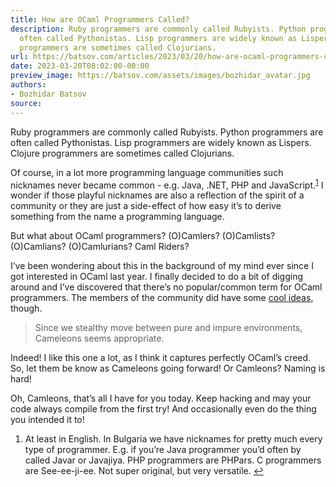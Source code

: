 ```yaml
---
title: How are OCaml Programmers Called?
description: Ruby programmers are commonly called Rubyists. Python programmers are
  often called Pythonistas. Lisp programmers are widely known as Lispers. Clojure
  programmers are sometimes called Clojurians.
url: https://batsov.com/articles/2023/03/20/how-are-ocaml-programmers-called/
date: 2023-03-20T08:02:00-00:00
preview_image: https://batsov.com/assets/images/bozhidar_avatar.jpg
authors:
- Bozhidar Batsov
source:
---
```


<p>Ruby programmers are commonly called Rubyists. Python programmers
are often called Pythonistas. Lisp programmers are widely known
as Lispers. Clojure programmers are sometimes called Clojurians.</p>

<p>Of course, in a lot more programming language communities such nicknames never
became common - e.g. Java, .NET, PHP and JavaScript.<sup role="doc-noteref"><a href="https://batsov.com/feeds/OCaml.xml#fn:1" class="footnote" rel="footnote">1</a></sup> I wonder if those playful
nicknames are also a reflection of the spirit of a community or they are just a
side-effect of how easy it’s to derive something from the name a programming
language.</p>

<p>But what about OCaml programmers? (O)Camlers? (O)Camlists? (O)Camlians? (O)Camlurians? Caml Riders?</p>

<p>I’ve been wondering about this in the background of my mind ever
since I got interested in OCaml last year. I finally decided to do
a bit of digging around and I’ve discovered that there’s no popular/common
term for OCaml programmers. The members of the community did
have some <a href="https://discuss.ocaml.org/t/how-do-you-call-ocaml-programmers/11633/5">cool ideas</a>, though.</p>

<blockquote>
  <p>Since we stealthy move between pure and impure environments, Cameleons seems appropriate.</p>
</blockquote>

<p>Indeed! I like this one a lot, as I think it captures perfectly OCaml’s creed. So, let them be know as Cameleons going forward! Or Camleons? Naming is hard!</p>

<p>Oh, Camleons, that’s all I have for you today. Keep hacking and may your code always compile from the first try! And occasionally even do the thing you intended it to!</p>

<div class="footnotes" role="doc-endnotes">
  <ol>
    <li role="doc-endnote">
      <p>At least in English. In Bulgaria we have nicknames for pretty much every type of programmer. E.g. if you’re Java programmer you’d often by called Javar or Javajiya. PHP programmers are PHPars. C programmers are See-ee-ji-ee. Not super original, but very versatile.&nbsp;<a href="https://batsov.com/feeds/OCaml.xml#fnref:1" class="reversefootnote" role="doc-backlink">↩</a></p>
    </li>
  </ol>
</div>
